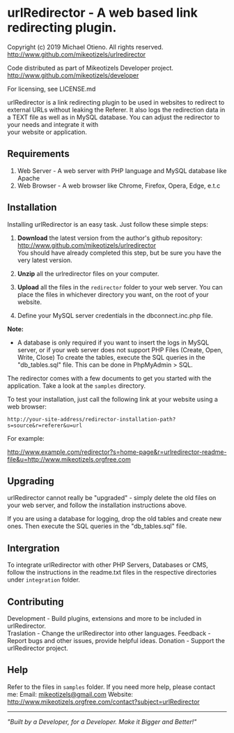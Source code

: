 urlRedirector - A web based link redirecting plugin.
====================================================

Copyright (c) 2019 Michael Otieno. All rights reserved.
http://www.github.com/mikeotizels/urlredirector

Code distributed as part of Mikeotizels Developer project.
http://www.github.com/mikeotizels/developer 

For licensing, see LICENSE.md

urlRedirector is a link redirecting plugin to be used in websites to 
redirect to external URLs without leaking the Referer. It also logs
the redirection data in a TEXT file as well as in MySQL database. 
You can adjust the redirector to your needs and integrate it with  
your website or application.


Requirements
------------
1. Web Server  - A web server with PHP language and MySQL database like Apache
2. Web Browser - A web browser like Chrome, Firefox, Opera, Edge, e.t.c


Installation
------------

Installing urlRedirector is an easy task. Just follow these simple steps:

 1. **Download** the latest version from the author's github repository: 
      http://www.github.com/mikeotizels/urlredirector  
      You should have already completed this step, but be 
      sure you have the very latest version.

 2. **Unzip** all the urlredirector files on your computer.

 3. **Upload** all the files in the `redirector` folder to your web server.
      You can place the files in whichever directory you want, 
      on the root of your website.

 4. Define your MySQL server credentials in the dbconnect.inc.php file.

**Note:**
  - A database is only required if you want to insert the logs in MySQL server,
    or if your web server does not support PHP Files (Create, Open, Write, Close) 
    To create the tables, execute the SQL queries in the "db_tables.sql" file. 
    This can be done in PhpMyAdmin > SQL.

The redirector comes with a few documents to get you started with the application.
Take a look at the `samples` directory.

To test your installation, just call the following link at your website using a web browser:

    http://your-site-address/redirector-installation-path?s=source&r=referer&u=url


For example:

http://www.example.com/redirector?s=home-page&r=urlredirector-readme-file&u=http://www.mikeotizels.orgfree.com


## Upgrading

urlRedirector cannot really be "upgraded" - simply delete the old files on your 
web server, and follow the installation instructions above.

If you are using a database for logging, drop the old tables and create new ones.
Then execute the SQL queries in the "db_tables.sql" file. 


## Intergration

To integrate urlRedirector with other PHP Servers, Databases or CMS, follow the instructions
in the readme.txt files in the respective directories under `integration` folder.


## Contributing

Development    - Build plugins, extensions and more to be included in urlRedirector.       
Traslation     - Change the urlRedirector into other languages. 
Feedback       - Report bugs and other issues, provide helpful ideas. 
Donation       - Support the urlRedirector project.


Help
----
Refer to the files in `samples` folder.
If you need more help, please contact me:
Email:   mikeotizels@gmail.com
Website: http://www.mikeotizels.orgfree.com/contact?subject=urlRedirector


---------------------------------------------------------------------
*"Built by a Developer, for a Developer. Make it Bigger and Better!"*

